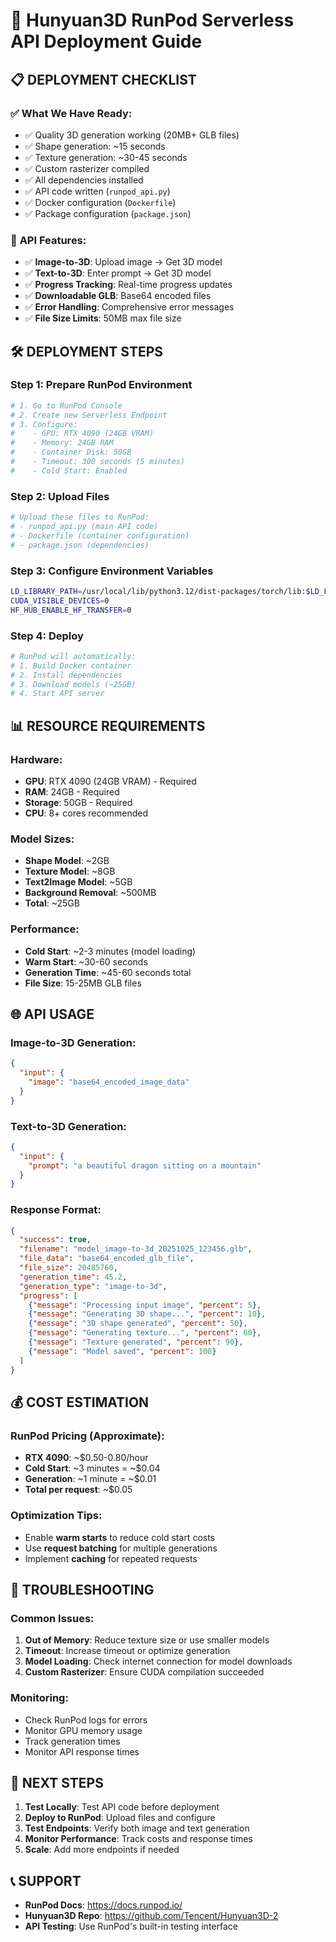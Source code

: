 # 🚀 Hunyuan3D RunPod Serverless API Deployment Guide

## 📋 **DEPLOYMENT CHECKLIST**

### ✅ **What We Have Ready:**
- ✅ Quality 3D generation working (20MB+ GLB files)
- ✅ Shape generation: ~15 seconds
- ✅ Texture generation: ~30-45 seconds  
- ✅ Custom rasterizer compiled
- ✅ All dependencies installed
- ✅ API code written (`runpod_api.py`)
- ✅ Docker configuration (`Dockerfile`)
- ✅ Package configuration (`package.json`)

### 🎯 **API Features:**
- ✅ **Image-to-3D**: Upload image → Get 3D model
- ✅ **Text-to-3D**: Enter prompt → Get 3D model
- ✅ **Progress Tracking**: Real-time progress updates
- ✅ **Downloadable GLB**: Base64 encoded files
- ✅ **Error Handling**: Comprehensive error messages
- ✅ **File Size Limits**: 50MB max file size

## 🛠️ **DEPLOYMENT STEPS**

### **Step 1: Prepare RunPod Environment**
```bash
# 1. Go to RunPod Console
# 2. Create new Serverless Endpoint
# 3. Configure:
#    - GPU: RTX 4090 (24GB VRAM)
#    - Memory: 24GB RAM
#    - Container Disk: 50GB
#    - Timeout: 300 seconds (5 minutes)
#    - Cold Start: Enabled
```

### **Step 2: Upload Files**
```bash
# Upload these files to RunPod:
# - runpod_api.py (main API code)
# - Dockerfile (container configuration)
# - package.json (dependencies)
```

### **Step 3: Configure Environment Variables**
```bash
LD_LIBRARY_PATH=/usr/local/lib/python3.12/dist-packages/torch/lib:$LD_LIBRARY_PATH
CUDA_VISIBLE_DEVICES=0
HF_HUB_ENABLE_HF_TRANSFER=0
```

### **Step 4: Deploy**
```bash
# RunPod will automatically:
# 1. Build Docker container
# 2. Install dependencies
# 3. Download models (~25GB)
# 4. Start API server
```

## 📊 **RESOURCE REQUIREMENTS**

### **Hardware:**
- **GPU**: RTX 4090 (24GB VRAM) - Required
- **RAM**: 24GB - Required
- **Storage**: 50GB - Required
- **CPU**: 8+ cores recommended

### **Model Sizes:**
- **Shape Model**: ~2GB
- **Texture Model**: ~8GB  
- **Text2Image Model**: ~5GB
- **Background Removal**: ~500MB
- **Total**: ~25GB

### **Performance:**
- **Cold Start**: ~2-3 minutes (model loading)
- **Warm Start**: ~30-60 seconds
- **Generation Time**: ~45-60 seconds total
- **File Size**: 15-25MB GLB files

## 🌐 **API USAGE**

### **Image-to-3D Generation:**
```json
{
  "input": {
    "image": "base64_encoded_image_data"
  }
}
```

### **Text-to-3D Generation:**
```json
{
  "input": {
    "prompt": "a beautiful dragon sitting on a mountain"
  }
}
```

### **Response Format:**
```json
{
  "success": true,
  "filename": "model_image-to-3d_20251025_123456.glb",
  "file_data": "base64_encoded_glb_file",
  "file_size": 20485760,
  "generation_time": 45.2,
  "generation_type": "image-to-3d",
  "progress": [
    {"message": "Processing input image", "percent": 5},
    {"message": "Generating 3D shape...", "percent": 10},
    {"message": "3D shape generated", "percent": 50},
    {"message": "Generating texture...", "percent": 60},
    {"message": "Texture generated", "percent": 90},
    {"message": "Model saved", "percent": 100}
  ]
}
```

## 💰 **COST ESTIMATION**

### **RunPod Pricing (Approximate):**
- **RTX 4090**: ~$0.50-0.80/hour
- **Cold Start**: ~3 minutes = ~$0.04
- **Generation**: ~1 minute = ~$0.01
- **Total per request**: ~$0.05

### **Optimization Tips:**
- Enable **warm starts** to reduce cold start costs
- Use **request batching** for multiple generations
- Implement **caching** for repeated requests

## 🔧 **TROUBLESHOOTING**

### **Common Issues:**
1. **Out of Memory**: Reduce texture size or use smaller models
2. **Timeout**: Increase timeout or optimize generation
3. **Model Loading**: Check internet connection for model downloads
4. **Custom Rasterizer**: Ensure CUDA compilation succeeded

### **Monitoring:**
- Check RunPod logs for errors
- Monitor GPU memory usage
- Track generation times
- Monitor API response times

## 🚀 **NEXT STEPS**

1. **Test Locally**: Test API code before deployment
2. **Deploy to RunPod**: Upload files and configure
3. **Test Endpoints**: Verify both image and text generation
4. **Monitor Performance**: Track costs and response times
5. **Scale**: Add more endpoints if needed

## 📞 **SUPPORT**

- **RunPod Docs**: https://docs.runpod.io/
- **Hunyuan3D Repo**: https://github.com/Tencent/Hunyuan3D-2
- **API Testing**: Use RunPod's built-in testing interface

